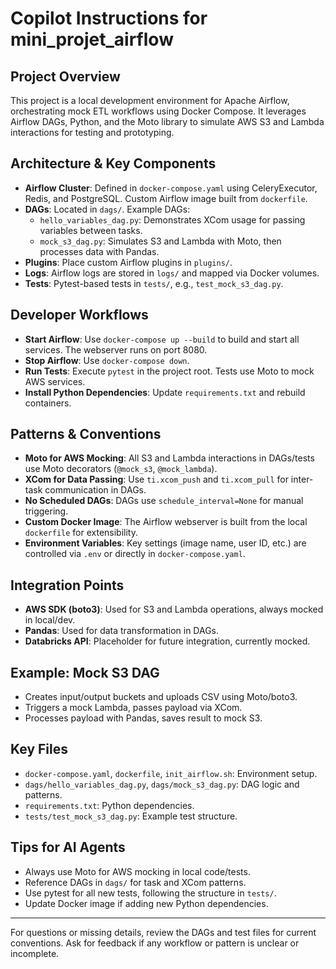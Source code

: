 # Copilot Instructions for mini_projet_airflow

## Project Overview
This project is a local development environment for Apache Airflow, orchestrating mock ETL workflows using Docker Compose. It leverages Airflow DAGs, Python, and the Moto library to simulate AWS S3 and Lambda interactions for testing and prototyping.

## Architecture & Key Components
- **Airflow Cluster**: Defined in `docker-compose.yaml` using CeleryExecutor, Redis, and PostgreSQL. Custom Airflow image built from `dockerfile`.
- **DAGs**: Located in `dags/`. Example DAGs:
  - `hello_variables_dag.py`: Demonstrates XCom usage for passing variables between tasks.
  - `mock_s3_dag.py`: Simulates S3 and Lambda with Moto, then processes data with Pandas.
- **Plugins**: Place custom Airflow plugins in `plugins/`.
- **Logs**: Airflow logs are stored in `logs/` and mapped via Docker volumes.
- **Tests**: Pytest-based tests in `tests/`, e.g., `test_mock_s3_dag.py`.

## Developer Workflows
- **Start Airflow**: Use `docker-compose up --build` to build and start all services. The webserver runs on port 8080.
- **Stop Airflow**: Use `docker-compose down`.
- **Run Tests**: Execute `pytest` in the project root. Tests use Moto to mock AWS services.
- **Install Python Dependencies**: Update `requirements.txt` and rebuild containers.

## Patterns & Conventions
- **Moto for AWS Mocking**: All S3 and Lambda interactions in DAGs/tests use Moto decorators (`@mock_s3`, `@mock_lambda`).
- **XCom for Data Passing**: Use `ti.xcom_push` and `ti.xcom_pull` for inter-task communication in DAGs.
- **No Scheduled DAGs**: DAGs use `schedule_interval=None` for manual triggering.
- **Custom Docker Image**: The Airflow webserver is built from the local `dockerfile` for extensibility.
- **Environment Variables**: Key settings (image name, user ID, etc.) are controlled via `.env` or directly in `docker-compose.yaml`.

## Integration Points
- **AWS SDK (boto3)**: Used for S3 and Lambda operations, always mocked in local/dev.
- **Pandas**: Used for data transformation in DAGs.
- **Databricks API**: Placeholder for future integration, currently mocked.

## Example: Mock S3 DAG
- Creates input/output buckets and uploads CSV using Moto/boto3.
- Triggers a mock Lambda, passes payload via XCom.
- Processes payload with Pandas, saves result to mock S3.

## Key Files
- `docker-compose.yaml`, `dockerfile`, `init_airflow.sh`: Environment setup.
- `dags/hello_variables_dag.py`, `dags/mock_s3_dag.py`: DAG logic and patterns.
- `requirements.txt`: Python dependencies.
- `tests/test_mock_s3_dag.py`: Example test structure.

## Tips for AI Agents
- Always use Moto for AWS mocking in local code/tests.
- Reference DAGs in `dags/` for task and XCom patterns.
- Use pytest for all new tests, following the structure in `tests/`.
- Update Docker image if adding new Python dependencies.

---
For questions or missing details, review the DAGs and test files for current conventions. Ask for feedback if any workflow or pattern is unclear or incomplete.
